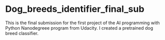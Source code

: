 # Dog_breeds_identifier_final_sub

This is the final submission for the first project of the AI programming with Python Nanodegreee program from Udacity.
I created a pretrained dog breed classifier. 

